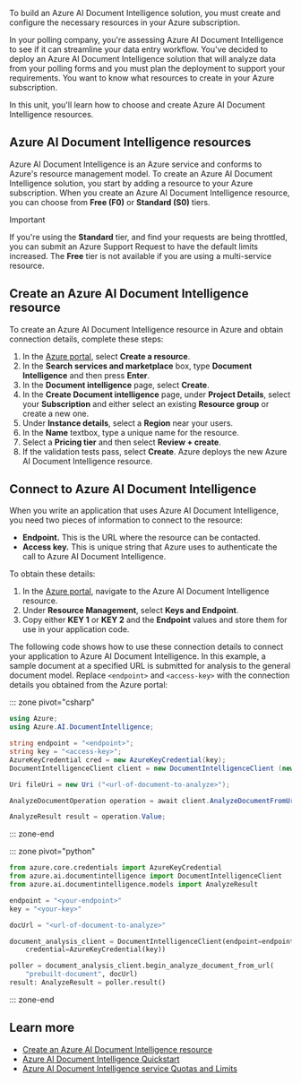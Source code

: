 To build an Azure AI Document Intelligence solution, you must create and configure the necessary resources in your Azure subscription.

In your polling company, you're assessing Azure AI Document Intelligence to see if it can streamline your data entry workflow. You've decided to deploy an Azure AI Document Intelligence solution that will analyze data from your polling forms and you must plan the deployment to support your requirements. You want to know what resources to create in your Azure subscription.

In this unit, you'll learn how to choose and create Azure AI Document Intelligence resources.

## Azure AI Document Intelligence resources

Azure AI Document Intelligence is an Azure service and conforms to Azure's resource management model. To create an Azure AI Document Intelligence solution, you start by adding a resource to your Azure subscription. When you create an Azure AI Document Intelligence resource, you can choose from **Free (F0)** or **Standard (S0)** tiers.

> [!IMPORTANT]
> If you're using the **Standard** tier, and find your requests are being throttled, you can submit an Azure Support Request to have the default limits increased. The **Free** tier is not available if you are using a multi-service resource.

## Create an Azure AI Document Intelligence resource

To create an Azure AI Document Intelligence resource in Azure and obtain connection details, complete these steps:

1. In the [Azure portal](https://portal.azure.com/#home), select **Create a resource**.
1. In the **Search services and marketplace** box, type **Document Intelligence** and then press **Enter**.
1. In the **Document intelligence** page, select **Create**. 
1. In the **Create Document intelligence** page, under **Project Details**, select your **Subscription** and either select an existing **Resource group** or create a new one.
1. Under **Instance details**, select a **Region** near your users.
1. In the **Name** textbox, type a unique name for the resource.
1. Select a **Pricing tier** and then select **Review + create**.
1. If the validation tests pass, select **Create**. Azure deploys the new Azure AI Document Intelligence resource.

## Connect to Azure AI Document Intelligence

When you write an application that uses Azure AI Document Intelligence, you need two pieces of information to connect to the resource:

- **Endpoint.** This is the URL where the resource can be contacted.
- **Access key.** This is unique string that Azure uses to authenticate the call to Azure AI Document Intelligence.

To obtain these details:

1. In the [Azure portal](https://portal.azure.com/#home), navigate to the Azure AI Document Intelligence resource.
1. Under **Resource Management**, select **Keys and Endpoint**.
1. Copy either **KEY 1** or **KEY 2** and the **Endpoint** values and store them for use in your application code.

The following code shows how to use these connection details to connect your application to Azure AI Document Intelligence. In this example, a sample document at a specified URL is submitted for analysis to the general document model. Replace `<endpoint>` and `<access-key>` with the connection details you obtained from the Azure portal:

::: zone pivot="csharp"

``` csharp
using Azure;
using Azure.AI.DocumentIntelligence;

string endpoint = "<endpoint>";
string key = "<access-key>";
AzureKeyCredential cred = new AzureKeyCredential(key);
DocumentIntelligenceClient client = new DocumentIntelligenceClient (new Uri(endpoint), cred);

Uri fileUri = new Uri ("<url-of-document-to-analyze>");

AnalyzeDocumentOperation operation = await client.AnalyzeDocumentFromUriAsync(WaitUntil.Completed, "prebuilt-layout", fileUri);

AnalyzeResult result = operation.Value;
```

::: zone-end

::: zone pivot="python"

```python
from azure.core.credentials import AzureKeyCredential
from azure.ai.documentintelligence import DocumentIntelligenceClient
from azure.ai.documentintelligence.models import AnalyzeResult

endpoint = "<your-endpoint>"
key = "<your-key>"

docUrl = "<url-of-document-to-analyze>"

document_analysis_client = DocumentIntelligenceClient(endpoint=endpoint, 
    credential=AzureKeyCredential(key))

poller = document_analysis_client.begin_analyze_document_from_url(
    "prebuilt-document", docUrl)
result: AnalyzeResult = poller.result()
```

::: zone-end

## Learn more

- [Create an Azure AI Document Intelligence resource](/azure/ai-services/document-intelligence/create-document-intelligence-resource)
- [Azure AI Document Intelligence Quickstart](/azure/ai-services/document-intelligence/quickstarts/get-started-sdks-rest-api)
- [Azure AI Document Intelligence service Quotas and Limits](/azure/ai-services/document-intelligence/service-limits)
